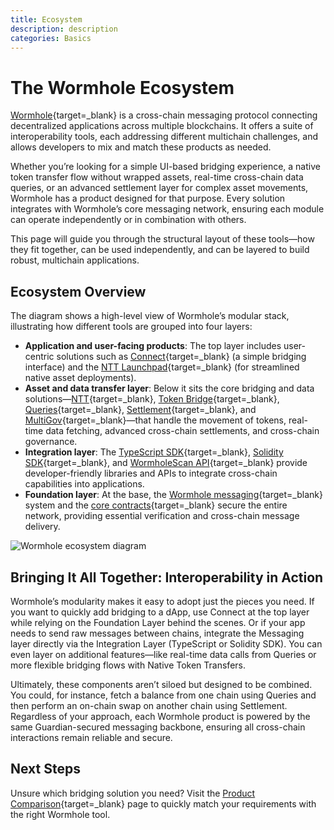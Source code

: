 ```yaml
---
title: Ecosystem
description: description
categories: Basics
---
```


# The Wormhole Ecosystem

[Wormhole](/docs/protocol/introduction/){target=\_blank} is a cross-chain messaging protocol connecting decentralized applications across multiple blockchains. It offers a suite of interoperability tools, each addressing different multichain challenges, and allows developers to mix and match these products as needed.

Whether you’re looking for a simple UI-based bridging experience, a native token transfer flow without wrapped assets, real-time cross-chain data queries, or an advanced settlement layer for complex asset movements, Wormhole has a product designed for that purpose. Every solution integrates with Wormhole’s core messaging network, ensuring each module can operate independently or in combination with others.

This page will guide you through the structural layout of these tools—how they fit together, can be used independently, and can be layered to build robust, multichain applications.

## Ecosystem Overview

The diagram shows a high-level view of Wormhole’s modular stack, illustrating how different tools are grouped into four layers:

- **Application and user-facing products**: The top layer includes user-centric solutions such as [Connect](/docs/build/transfers/connect/){target=\_blank} (a simple bridging interface) and the [NTT Launchpad](https://ntt.wormhole.com/){target=\_blank} (for streamlined native asset deployments).
- **Asset and data transfer layer**: Below it sits the core bridging and data solutions—[NTT](/docs/build/transfers/native-token-transfers/){target=\_blank}, [Token Bridge](/docs/learn/transfers/token-bridge/){target=\_blank}, [Queries](/docs/build/queries/overview/){target=\_blank}, [Settlement](/docs/learn/transfers/settlement/overview/){target=\_blank}, and [MultiGov](/docs/build/multigov/){target=\_blank}—that handle the movement of tokens, real-time data fetching, advanced cross-chain settlements, and cross-chain governance.
- **Integration layer**: The [TypeScript SDK](/docs/build/toolkit/typescript-sdk/wormhole-sdk/){target=\_blank}, [Solidity SDK](/docs/build/toolkit/solidity-sdk/){target=\_blank}, and [WormholeScan API](https://wormholescan.io/#/){target=\_blank} provide developer-friendly libraries and APIs to integrate cross-chain capabilities into applications.
- **Foundation layer**: At the base, the [Wormhole messaging](/docs/learn/infrastructure/){target=\_blank} system and the [core contracts](/docs/build/core-messaging/core-contracts/){target=\_blank} secure the entire network, providing essential verification and cross-chain message delivery.

![Wormhole ecosystem diagram](/docs/images/protocol/ecosystem/ecosystem-diagram.webp)

## Bringing It All Together: Interoperability in Action

Wormhole’s modularity makes it easy to adopt just the pieces you need. If you want to quickly add bridging to a dApp, use Connect at the top layer while relying on the Foundation Layer behind the scenes. Or if your app needs to send raw messages between chains, integrate the Messaging layer directly via the Integration Layer (TypeScript or Solidity SDK). You can even layer on additional features—like real-time data calls from Queries or more flexible bridging flows with Native Token Transfers.

Ultimately, these components aren’t siloed but designed to be combined. You could, for instance, fetch a balance from one chain using Queries and then perform an on-chain swap on another chain using Settlement. Regardless of your approach, each Wormhole product is powered by the same Guardian-secured messaging backbone, ensuring all cross-chain interactions remain reliable and secure.

## Next Steps

Unsure which bridging solution you need? Visit the [Product Comparison](/docs/products/products/){target=\_blank} page to quickly match your requirements with the right Wormhole tool.
